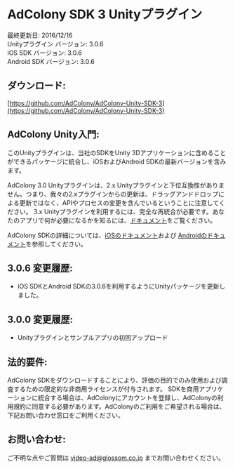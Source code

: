 AdColony SDK 3 Unityプラグイン
============================================
最終更新日: 2016/12/16  
Unityプラグイン バージョン: 3.0.6  
iOS SDK バージョン: 3.0.6  
Android SDK バージョン: 3.0.6

ダウンロード:
---------------------------------------
[https://github.com/AdColony/AdColony-Unity-SDK-3](https://github.com/AdColony/AdColony-Unity-SDK-3)

AdColony Unity入門:
---------------------------------------
このUnityプラグインは、当社のSDKをUnity 3Dアプリケーションに含めることができるパッケージに統合し、iOSおよびAndroid SDKの最新バージョンを含みます。

AdColony 3.0 Unityプラグインは、2.x Unityプラグインと下位互換性がありません。つまり、我々の2.xプラグインからの更新は、ドラッグアンドドロップによる更新ではなく、APIやプロセスの変更を含んでいるということに注意してください。 3.x Unityプラグインを利用するには、完全な再統合が必要です。あなたのアプリで何が必要になるかを知るには、[ドキュメント](https://github.com/glossom-dev/AdColony-Unity-SDK-3-JP-Support/wiki)をご覧ください。

AdColony SDKの詳細については、[iOSのドキュメント](https://github.com/glossom-dev/AdColony-iOS-SDK-3-JP-Support)および [Androidのドキュメント](https://github.com/glossom-dev/AdColony-Android-SDK-3-JP-Support)を参照してください。

3.0.6 変更履歴:
----------------------------------
* iOS SDKとAndroid SDKの3.0.6を利用するようにUnityパッケージを更新しました。

3.0.0 変更履歴:
----------------------------------
* Unityプラグインとサンプルアプリの初回アップロード

法的要件:
----------------------------------
AdColony SDKをダウンロードすることにより、評価の目的でのみ使用および調査するための限定的な非商用ライセンスが付与されます。 SDKを商用アプリケーションに統合する場合は、AdColonyにアカウントを登録し、AdColonyの利用規約に同意する必要があります。AdColonyのご利用をご希望される場合は、下記お問い合わせ窓口をご利用ください。

お問い合わせ:
----------------------------------
ご不明な点やご質問は [video-ad@glossom.co.jp](video-ad@glossom.co.jp) までお問い合わせください。
